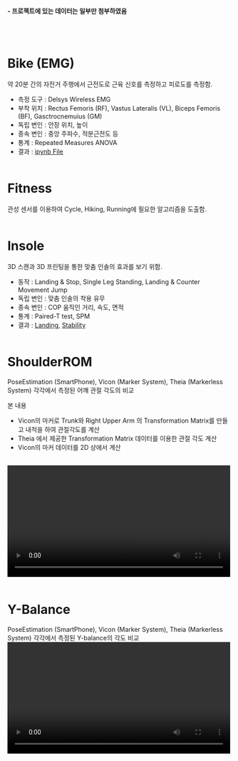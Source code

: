 #### \- 프로젝트에 있는 데이터는 일부만 첨부하였음
<br></br>

# Bike (EMG)
약 20분 간의 자전거 주행에서 근전도로 근육 신호를 측정하고 피로도를 측정함.
- 측정 도구 : Delsys Wireless EMG
- 부착 위치 : Rectus Femoris (RF), Vastus Lateralis (VL), Biceps Femoris (BF),      Gasctrocnemuius (GM)
- 독립 변인 : 안장 위치, 높이
- 종속 변인 : 중앙 주파수, 적분근전도 등
- 통계 : Repeated Measures ANOVA
- 결과 : [ipynb File](<Bike (EMG)/Python/resampling + sync + filtering + onset.ipynb>)
<br></br>

# Fitness
관성 센서를 이용하여 Cycle, Hiking, Running에 필요한 알고리즘을 도출함.
<br></br>

# Insole
3D 스캔과 3D 프린팅을 통한 맞춤 인솔의 효과를 보기 위함.
- 동작 : Landing & Stop, Single Leg Standing, Landing & Counter Movement Jump
- 독립 변인 : 맞춤 인솔의 착용 유무
- 종속 변인 : COP 움직인 거리, 속도, 면적
- 통계 : Paired-T test, SPM
- 결과 : [Landing](<Insole/Landing Data_procssing.ipynb>), [Stability](<Insole/Stablility Data_processing.ipynb>)
<br></br>

# ShoulderROM
PoseEstimation (SmartPhone), Vicon (Marker System), Theia (Markerless System) 각각에서 측정된 어꺠 관절 각도의 비교
<br>

본 내용
- Vicon의 마커로 Trunk와 Right Upper Arm 의 Transformation Matrix를 만들고 내적을 하여 관절각도를 계산
- Theia 에서 제공한 Transformation Matrix 데이터를 이용한 관절 각도 계산
- Vicon의 마커 데이터를 2D 상에서 계산
</br>
<video controls width="500">
  <source src="https://raw.githubusercontent.com/parkdragonstone/Projects/master/ShoulderROM/Videos/sample.mp4" type="video/mp4">
</video>
<br></br>

# Y-Balance
PoseEstimation (SmartPhone), Vicon (Marker System), Theia (Markerless System) 각각에서 측정된 Y-balance의 각도 비교
<video controls width="500">
  <source src="Y-Balance/Videos/animation.mp4" type="video/mp4">
</video>